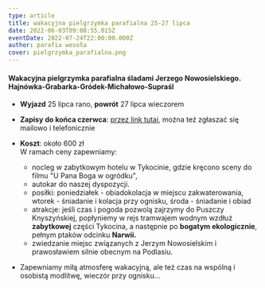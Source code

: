 ```yaml
---
type: article
title: wakacyjna pielgrzymka parafialna 25-27 lipca
date: 2022-06-03T09:08:55.015Z
eventDate: 2022-07-24T22:00:00.000Z
author: parafia wesoła
cover: pielgrzymka_parafialna.png
---
```

<!--StartFragment-->

#### **Wakacyjna pielgrzymka parafialna śladami Jerzego Nowosielskiego. Hajnówka-Grabarka-Gródek-Michałowo-Supraśl**

* **Wyjazd** 25 lipca rano, **powrót** 27 lipca wieczorem
* **Zapisy do końca czerwca**: [przez link tutaj](https://forms.gle/F3yUqAN1R8FGsRUQ7), można też zgłaszać się mailowo i telefonicznie
* **Koszt**: około 600 zł\
  W ramach ceny zapewniamy:

  * nocleg w zabytkowym hotelu w Tykocinie, gdzie kręcono sceny do filmu "U Pana Boga w ogródku",
  * autokar do naszej dyspozycji.
  * posiłki: poniedziałek - obiadokolacja w miejscu zakwaterowania, wtorek - śniadanie i kolacja przy ognisku, środa - śniadanie i obiad
  * atrakcje: jeśli czas i pogoda pozwolą zajrzymy do Puszczy Knyszyńskiej, popłyniemy w rejs tramwajem wodnym wzdłuż **zabytkowej** części Tykocina, a następnie po **bogatym ekologicznie**, pełnym ptaków odcinku **Narwii.**
  * zwiedzanie miejsc związanych z Jerzym Nowosielskim i prawosławiem silnie obecnym na Podlasiu.
* Zapewniamy miłą atmosferę wakacyjną, ale też czas na wspólną i osobistą modlitwę, wieczór przy ognisku...

<!--EndFragment-->
